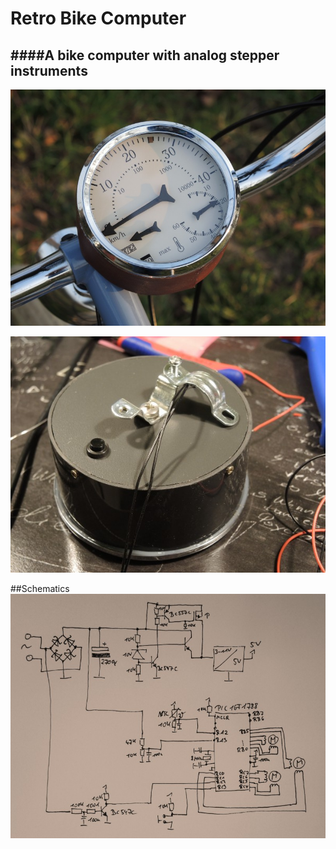 # Retro Bike Computer
####A bike computer with analog stepper instruments
---

![slpash](https://raw.githubusercontent.com/gerdb/retro-bike-computer/master/pics/tacho2.jpg)

![slpash](https://raw.githubusercontent.com/gerdb/retro-bike-computer/master/pics/tacho1.jpg)

##Schematics
![slpash](https://raw.githubusercontent.com/gerdb/retro-bike-computer/master/hardware/schematics.jpg)
